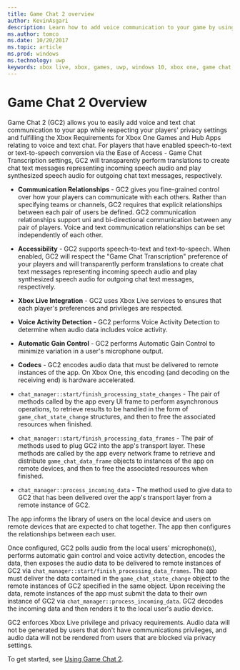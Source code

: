 ```yaml
---
title: Game Chat 2 overview
author: KevinAsgari
description: Learn how to add voice communication to your game by using Xbox Live Game Chat 2, an updated version of Game Chat.
ms.author: tomco
ms.date: 10/20/2017
ms.topic: article
ms.prod: windows
ms.technology: uwp
keywords: xbox live, xbox, games, uwp, windows 10, xbox one, game chat, game chat 2, voice communication
---
```


# Game Chat 2 Overview

Game Chat 2 (GC2) allows you to easily add voice and text chat communication to your app while respecting your players' privacy settings and fulfilling the Xbox Requirements for Xbox One Games and Hub Apps relating to voice and text chat. For players that have enabled speech-to-text or text-to-speech conversion via the Ease of Access - Game Chat Transcription settings, GC2 will transparently perform translations to create chat text messages representing incoming speech audio and play synthesized speech audio for outgoing chat text messages, respectively.

- **Communication Relationships** - GC2 gives you fine-grained control over how your players can communicate with each others. Rather than specifying teams or channels, GC2 requires that explicit relationships between each pair of users be defined. GC2 communication relationships support uni and bi-directional communication between any pair of players. Voice and text communication relationships can be set independently of each other.

- **Accessibility** - GC2 supports speech-to-text and text-to-speech. When enabled, GC2 will respect the "Game Chat Transcription" preference of your players and will transparently perform translations to create chat text messages representing incoming speech audio and play synthesized speech audio for outgoing chat text messages, respectively.

- **Xbox Live Integration** - GC2 uses Xbox Live services to ensures that each player's preferences and privileges are respected.

- **Voice Activity Detection** - GC2 performs Voice Activity Detection to determine when audio data includes voice activity.

- **Automatic Gain Control** - GC2 performs Automatic Gain Control to minimize variation in a user's microphone output.

- **Codecs** - GC2 encodes audio data that must be delivered to remote instances of the app. On Xbox One, this encoding (and decoding on the receiving end) is hardware accelerated.

- `chat_manager::start/finish_processing_state_changes` - The pair of methods called by the app every UI frame to perform asynchronous operations, to retrieve results to be handled in the form of `game_chat_state_change` structures, and then to free the associated resources when finished.

- `chat_manager::start/finish_processing_data_frames` - The pair of methods used to plug GC2 into the app's transport layer. These methods are called by the app every network frame to retrieve and distribute `game_chat_data_frame` objects to instances of the app on remote devices, and then to free the associated resources when finished.

- `chat_manager::process_incoming_data` - The method used to give data to GC2 that has been delivered over the app's transport layer from a remote instance of GC2.

The app informs the library of users on the local device and users on remote devices that are expected to chat together. The app then configures the relationships between each user.

Once configured, GC2 polls audio from the local users' microphone(s), performs automatic gain control and voice activity detection, encodes the data, then exposes the audio data to be delivered to remote instances of GC2 via `chat_manager::start/finish_processing_data_frames`. The app must deliver the data contained in the `game_chat_state_change` object to the remote instances of GC2 specified in the same object. Upon receiving the data, remote instances of the app must submit the data to their own instance of GC2 via `chat_manager::process_incoming_data`. GC2 decodes the incoming data and then renders it to the local user's audio device.

GC2 enforces Xbox Live privilege and privacy requirements. Audio data will not be generated by users that don't have communications privileges, and audio data will not be rendered from users that are blocked via privacy settings.

To get started, see [Using Game Chat 2](using-game-chat-2.md).
